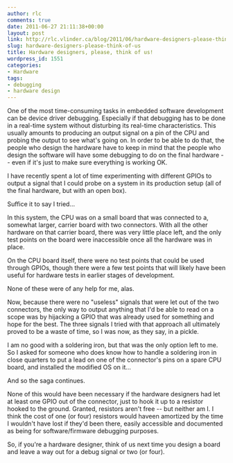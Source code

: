 ```yaml
---
author: rlc
comments: true
date: 2011-06-27 21:11:38+00:00
layout: post
link: http://rlc.vlinder.ca/blog/2011/06/hardware-designers-please-think-of-us/
slug: hardware-designers-please-think-of-us
title: Hardware designers, please, think of us!
wordpress_id: 1551
categories:
- Hardware
tags:
- debugging
- hardware design
---
```


One of the most time-consuming tasks in embedded software development can be device driver debugging. Especially if that debugging has to be done in a real-time system without disturbing its real-time characteristics. This usually amounts to producing an output signal on a pin of the CPU and probing the output to see what's going on. In order to be able to do that, the people who design the hardware have to keep in mind that the people who design the software will have some debugging to do on the final hardware -- even if it's just to make sure everything is working OK.  

<!-- more -->  

I have recently spent a lot of time experimenting with different GPIOs to output a signal that I could probe on a system in its production setup (all of the final hardware, but with an open box).




Suffice it to say I tried...




In this system, the CPU was on a small board that was connected to a, somewhat larger, carrier board with two connectors. With all the other hardware on that carrier board, there was very little place left, and the only test points on the board were inaccessible once all the hardware was in place.




On the CPU board itself, there were no test points that could be used through GPIOs, though there were a few test points that will likely have been useful for hardware tests in earlier stages of development.




None of these were of any help for me, alas.




Now, because there were no "useless" signals that were let out of the two connectors, the only way to output anything that I'd be able to read on a scope was by hijacking a GPIO that was already used for something and hope for the best. The three signals I tried with that approach all ultimately proved to be a waste of time, so I was now, as they say, in a pickle.




I am no good with a soldering iron, but that was the only option left to me. So I asked for someone who does know how to handle a soldering iron in close quarters to put a lead on one of the connector's pins on a spare CPU board, and installed the modified OS on it...




And so the saga continues.




None of this would have been necessary if the hardware designers had let at least one GPIO out of the connector, just to hook it up to a resistor hooked to the ground. Granted, resistors aren't free -- but neither am I. I think the cost of one (or four) resistors would haveen amortized by the time I wouldn't have lost if they'd been there, easily accessible and documented as being for software/firmware debugging purposes.




So, if you're a hardware designer, think of us next time you design a board and leave a way out for a debug signal or two (or four).
